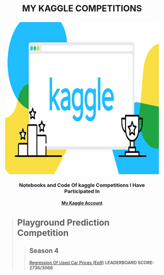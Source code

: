 # <p align="center"> MY KAGGLE COMPETITIONS </p>
<img height="500" src="kaggle_image.png" width="1000"/>

### <p align="center"> Notebooks and Code Of kaggle Competitions I Have Participated In</p>
#### <p align="center"> [My Kaggle Account](https://www.kaggle.com/muhumuzadeusai) </p>

> # **Playground Prediction Competition**
>> ## Season 4
>> [Regression Of Used Car Prices (Ep9)]([https://www.kaggle.com/competitions/playground-series-s4e9](https://www.kaggle.com/code/muhumuzadeusai/regression-for-used-cars)) **LEADERBOARD SCORE: 2736/3066**
